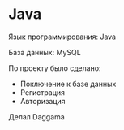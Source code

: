 # Java
Язык программирования: Java

База данных: MySQL

По проекту было сделано:
 - Поключение к базе данных
 - Регистрация
 - Авторизация

Делал Daggama
